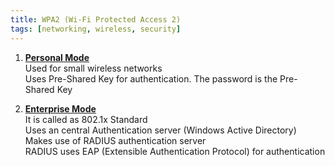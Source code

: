 ```yaml
---
title: WPA2 (Wi-Fi Protected Access 2)
tags: [networking, wireless, security]
---
```


1. **<u>Personal Mode</u>**  
   Used for small wireless networks  
   Uses Pre-Shared Key for authentication. The password is the Pre-Shared Key

2. **<u>Enterprise Mode</u>**  
   It is called as 802.1x Standard  
   Uses an central Authentication server (Windows Active Directory)  
   Makes use of RADIUS authentication server  
   RADIUS uses EAP (Extensible Authentication Protocol) for authentication